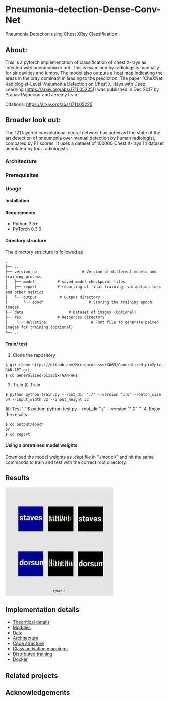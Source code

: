 # Pneumonia-detection-Dense-Conv-Net
Pneumonia Detection using Chest XRay Classification

## About:
This is a pytorch implementation of classification of chest X-rays as infected with pneumonia or not. This is examined by radiologists manually for air cavities and lumps. The model also outputs a heat map indicating the areas in the xray dominant in leading to the prediction.
The paper [CheXNet: Radiologist-Level Pneumonia Detection on Chest X-Rays with Deep Learning (https://arxiv.org/abs/1711.05225)] was published in Dec 2017 by Pranav Rajpurkar and Jeremy Irvin.

Citations:
https://arxiv.org/abs/1711.05225

## Broader look out:
The 121 layered convolutional neural network has acheived the state of the art detection of pneumonia over manual detection by human radiologist, compared by F1 scores. It uses a dataset of 100000 Chest X-rays 14 dataset annotated by four radiologists.

### Architecture

### Prerequisites
### Usage

#### Installation
#### Requirements
- Python 3.5+
- PyTorch 0.3.0
 
#### Directory structure
The directory structure is followed as 
```
.
├── ...
├── version_no                    # Version of different models and training process
│   ├── model          # saved model checkpoint files
│   ├── report         # reporting of final training, validation loss and other metrics
│   └── output          # Output directory
│       └── epoch                    # Storing the training epoch images
├── data                    # Dataset of images (Optional)
├── res                # Resources directory
│    └── Helvetica                    # Font file to generate paired images for training (optional) 
└── ...
```

#### Train/ test
1. Clone the repository
```
$ git clone https://github.com/MicroprocessorX069/Generalized-pix2pix-GAN-API.git
$ cd Generalized-pix2pix-GAN-API
```
3. Train
(i) Train
```
$ python python train.py --root_dir "./" --version "1.0" --batch_size 64 --input_width 32 --input_height 32 
```
(ii) Test
'''
$ python python test.py --root_dir "./" --version "1.0" 
'''
4. Enjoy the results
```
$ cd output/epoch
or
$ cd report
```

#### Using a pretrained model weights
Download the model weights as .ckpt file in "./model/" and hit the same commands to train and test with the correct root directory.

## Results
![Training gif](https://github.com/MicroprocessorX069/Generalized-pix2pix-GAN-API/blob/master/training_process.GIF)
## Implementation details
- [Theoritical details](docs/CONTRIBUTING.md)
- [Modules](docs/CONTRIBUTING.md)
- [Data](docs/CONTRIBUTING.md)
- [Architecture](docs/CONTRIBUTING.md)
- [Code structure](docs/CONTRIBUTING.md)
- [Class activation mappings](docs/CONTRIBUTING.md)
- [Distributed training](docs/CONTRIBUTING.md)
- [Docker](docs/CONTRIBUTING.md)

## Related projects
## Acknowledgements




